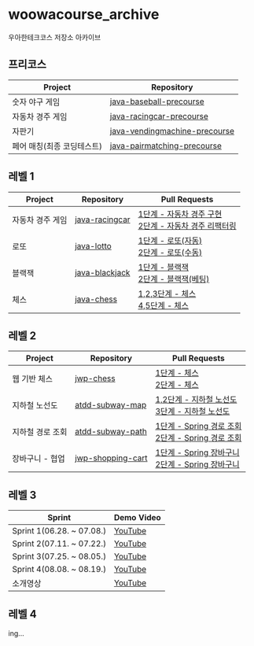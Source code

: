 # woowacourse_archive

우아한테크코스 저장소 아카이브

## 프리코스

|Project|Repository|
|------|---|
|숫자 야구 게임|[java-baseball-precourse](https://github.com/BETTERFUTURE4/java-baseball-precourse/tree/BETTERFUTURE4)|
|자동차 경주 게임|[java-racingcar-precourse](https://github.com/BETTERFUTURE4/java-racingcar-precourse/tree/BETTERFUTURE4)|
|자판기|[java-vendingmachine-precourse](https://github.com/BETTERFUTURE4/java-vendingmachine-precourse/tree/BETTERFUTURE4)|
|페어 매칭(최종 코딩테스트)|[java-pairmatching-precourse](https://github.com/BETTERFUTURE4/java-pairmatching-precourse/tree/BETTERFUTURE4)|

## 레벨 1

| Project   | Repository                                                                         | Pull Requests                                                                                                                                               |
|-----------|------------------------------------------------------------------------------------|-------------------------------------------------------------------------------------------------------------------------------------------------------------|
| 자동차 경주 게임 | [java-racingcar](https://github.com/woowacourse/java-racingcar/tree/BETTERFUTURE4) | [1단계 - 자동차 경주 구현](https://github.com/woowacourse/java-racingcar/pull/281) </br> [2단계 - 자동차 경주 리팩터링](https://github.com/woowacourse/java-racingcar/pull/366) |
| 로또        | [java-lotto](https://github.com/woowacourse/java-lotto)                            | [1단계 - 로또(자동)](https://github.com/woowacourse/java-lotto/pull/348) </br> [2단계 - 로또(수동)](https://github.com/woowacourse/java-lotto/pull/438)                 |
| 블랙잭       | [java-blackjack](https://github.com/woowacourse/java-blackjack)                    | [1단계 - 블랙잭](https://github.com/woowacourse/java-blackjack/pull/225) </br> [2단계 - 블랙잭(베팅)](https://github.com/woowacourse/java-blackjack/pull/301)           |
| 체스        | [java-chess](https://github.com/woowacourse/java-chess)                            | [1,2,3단계 - 체스](https://github.com/woowacourse/java-chess/pull/279) </br> [4,5단계 - 체스](https://github.com/woowacourse/java-chess/pull/392)                   |                                                                                    |                                                                                                                                                             |

## 레벨 2

| Project   | Repository                                                               | Pull Requests                                                                                                                                                       |
|-----------|--------------------------------------------------------------------------|---------------------------------------------------------------------------------------------------------------------------------------------------------------------|
| 웹 기반 체스   | [jwp-chess](https://github.com/woowacourse/jwp-chess/tree/BETTERFUTURE4) | [1단계 - 체스](https://github.com/woowacourse/jwp-chess/pull/370) </br> [2단계 - 체스](https://github.com/woowacourse/jwp-chess/pull/413)                                   |
| 지하철 노선도   | [atdd-subway-map](https://github.com/woowacourse/atdd-subway-map)        | [1,2단계 - 지하철 노선도](https://github.com/woowacourse/atdd-subway-map/pull/179) </br> [3단계 - 지하철 노선도](https://github.com/woowacourse/atdd-subway-map/pull/323)           |
| 지하철 경로 조회 | [atdd-subway-path](https://github.com/woowacourse/atdd-subway-path)      | [1단계 - Spring 경로 조회](https://github.com/woowacourse/atdd-subway-path/pull/226) </br> [2단계 - Spring 경로 조회](https://github.com/woowacourse/atdd-subway-path/pull/269) |
| 장바구니 - 협업 | [jwp-shopping-cart](https://github.com/woowacourse/jwp-shopping-cart)    | [1단계 - Spring 장바구니](https://github.com/woowacourse/jwp-shopping-cart/pull/8) </br> [2단계 - Spring 장바구니](https://github.com/woowacourse/jwp-shopping-cart/pull/98)    |

## 레벨 3

| Sprint                    | Demo Video                                                           | 
|---------------------------|----------------------------------------------------------------------| 
| Sprint 1(06.28. ~ 07.08.) | [YouTube](https://www.youtube.com/watch?v=VIvnIeUW0Dk)        |
| Sprint 2(07.11. ~ 07.22.) | [YouTube](https://www.youtube.com/watch?v=ZZzh4RHO-Io)               |
| Sprint 3(07.25. ~ 08.05.) | [YouTube](https://www.youtube.com/watch?v=gQmDpuuukW0)        |
| Sprint 4(08.08. ~ 08.19.) | [YouTube](https://www.youtube.com/watch?v=7pvIzC4A-UY)               |
| 소개영상                      | [YouTube](https://www.youtube.com/watch?v=J2toMak8g9c)               |
## 레벨 4

ing...
